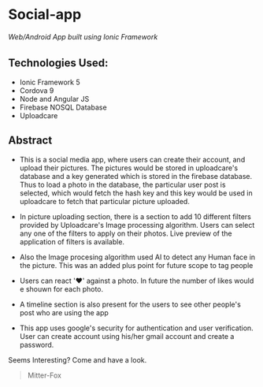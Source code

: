 # Social-app
###### Web/Android App built using Ionic Framework

## Technologies Used:
* Ionic Framework 5
* Cordova 9
* Node and Angular JS
* Firebase NOSQL Database
* Uploadcare

## Abstract

- This is a social media app, where users can create their account, and upload their pictures. The pictures would be stored in uploadcare's database and a key generated which is stored in the firebase database. Thus to load a photo in the database, the particular user post is selected, which would fetch the hash key and this key would be used in uploadcare to fetch that particular picture uploaded.

- In picture uploading section, there is a section to add 10 different filters provided by Uploadcare's Image processing algorithm. Users can select any one of the filters to apply on their photos. Live preview of the application of filters is available.

- Also the Image procesing algorithm used AI to detect any Human face in the picture. This was an added plus point for future scope to tag people

- Users can react ':heart:' against a photo. In future the number of likes would e shouwn for each photo. 

- A timeline section is also present for the users to see other people's post who are using the app

- This app uses  google's security for authentication and user verification. User can create account using his/her gmail account and create a password.

Seems Interesting? Come and have a look.

>Mitter-Fox
